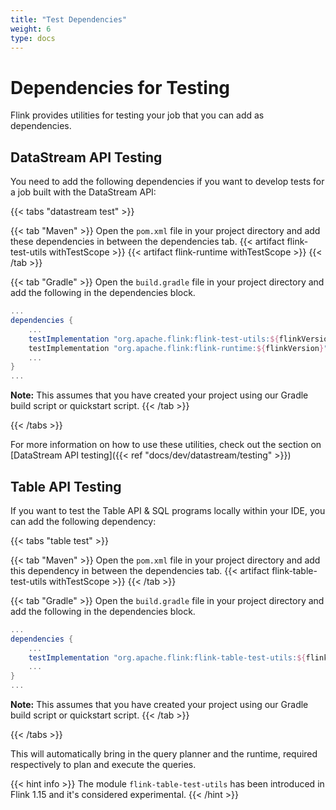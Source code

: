 ```yaml
---
title: "Test Dependencies"
weight: 6
type: docs
---
```

<!--
Licensed to the Apache Software Foundation (ASF) under one
or more contributor license agreements.  See the NOTICE file
distributed with this work for additional information
regarding copyright ownership.  The ASF licenses this file
to you under the Apache License, Version 2.0 (the
"License"); you may not use this file except in compliance
with the License.  You may obtain a copy of the License at

  http://www.apache.org/licenses/LICENSE-2.0

Unless required by applicable law or agreed to in writing,
software distributed under the License is distributed on an
"AS IS" BASIS, WITHOUT WARRANTIES OR CONDITIONS OF ANY
KIND, either express or implied.  See the License for the
specific language governing permissions and limitations
under the License.
-->

# Dependencies for Testing 

Flink provides utilities for testing your job that you can add as dependencies.

## DataStream API Testing

You need to add the following dependencies if you want to develop tests for a job built with the
DataStream API:

{{< tabs "datastream test" >}}

{{< tab "Maven" >}}
Open the `pom.xml` file in your project directory and add these dependencies in between the dependencies tab.
{{< artifact flink-test-utils withTestScope >}}
{{< artifact flink-runtime withTestScope >}}
{{< /tab >}}

{{< tab "Gradle" >}}
Open the `build.gradle` file in your project directory and add the following in the dependencies block.
```gradle
...
dependencies {
    ...  
    testImplementation "org.apache.flink:flink-test-utils:${flinkVersion}"
    testImplementation "org.apache.flink:flink-runtime:${flinkVersion}"
    ...
}
...
```
**Note:** This assumes that you have created your project using our Gradle build script or quickstart script.
{{< /tab >}}

{{< /tabs >}}

For more information on how to use these utilities, check out the section on [DataStream API testing]({{< ref "docs/dev/datastream/testing" >}})

## Table API Testing

If you want to test the Table API & SQL programs locally within your IDE, you can add the following
dependency:

{{< tabs "table test" >}}

{{< tab "Maven" >}}
Open the `pom.xml` file in your project directory and add this dependency in between the dependencies tab.
{{< artifact flink-table-test-utils withTestScope >}}
{{< /tab >}}

{{< tab "Gradle" >}}
Open the `build.gradle` file in your project directory and add the following in the dependencies block.
```gradle
...
dependencies {
    ...  
    testImplementation "org.apache.flink:flink-table-test-utils:${flinkVersion}"
    ...
}
...
```
**Note:** This assumes that you have created your project using our Gradle build script or quickstart script.
{{< /tab >}}

{{< /tabs >}}

This will automatically bring in the query planner and the runtime, required respectively to plan
and execute the queries.

{{< hint info >}}
The module `flink-table-test-utils` has been introduced in Flink 1.15 and it's considered experimental.
{{< /hint >}}

